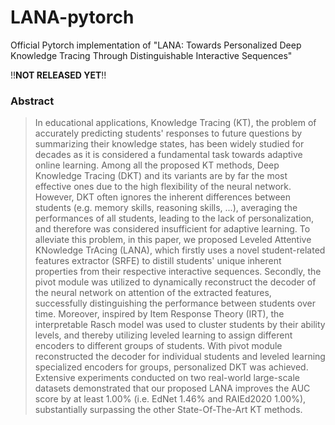 # LANA-pytorch
Official Pytorch implementation of "LANA: Towards Personalized Deep Knowledge Tracing Through Distinguishable Interactive Sequences"

!!**NOT RELEASED YET**!!

### Abstract

> In educational applications, Knowledge Tracing (KT), the problem of accurately predicting students' responses to future questions by summarizing their knowledge states, has been widely studied for decades as it is considered a fundamental task towards adaptive online learning. Among all the proposed KT methods, Deep Knowledge Tracing (DKT) and its variants are by far the most effective ones due to the high flexibility of the neural network. However, DKT often ignores the inherent differences between students (e.g. memory skills, reasoning skills, ...), averaging the performances of all students, leading to the lack of personalization, and therefore was considered insufficient for adaptive learning. To alleviate this problem, in this paper, we proposed Leveled Attentive KNowledge TrAcing (LANA), which firstly uses a novel student-related features extractor (SRFE) to distill students' unique inherent properties from their respective interactive sequences. Secondly, the pivot module was utilized to dynamically reconstruct the decoder of the neural network on attention of the extracted features, successfully distinguishing the performance between students over time. Moreover, inspired by Item Response Theory (IRT), the interpretable Rasch model was used to cluster students by their ability levels, and thereby utilizing leveled learning to assign different encoders to different groups of students. With pivot module reconstructed the decoder for individual students and leveled learning specialized encoders for groups, personalized DKT was achieved. Extensive experiments conducted on two real-world large-scale datasets demonstrated that our proposed LANA improves the AUC score by at least 1.00% (i.e. EdNet 1.46% and RAIEd2020 1.00%), substantially surpassing the other State-Of-The-Art KT methods.
